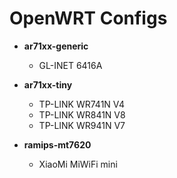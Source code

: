 # OpenWRT Configs

- **ar71xx-generic**
  - GL-INET 6416A

- **ar71xx-tiny**
  - TP-LINK WR741N V4
  - TP-LINK WR841N V8
  - TP-LINK WR941N V7

- **ramips-mt7620**
  - XiaoMi MiWiFi mini
